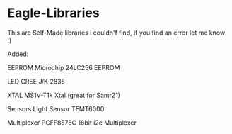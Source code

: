 # Eagle-Libraries
This are Self-Made libraries i couldn'f find, if you find an error let me know :)

Added:


EEPROM
Microchip 24LC256 EEPROM


LED
CREE J/K 2835


XTAL
MS1V-T1k Xtal (great for Samr21)


Sensors
Light Sensor TEMT6000


Multiplexer
PCFF8575C 16bit i2c Multiplexer
